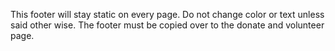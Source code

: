 This footer will stay static on every page. Do not change color or text unless said other wise.
The footer must be copied over to the donate and volunteer page.
